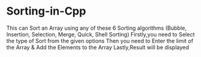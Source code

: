 # Sorting-in-Cpp
This can Sort an Array using any of  these 6 Sorting algorithms (Bubble, Insertion, Selection, Merge, Quick, Shell Sorting)
Firstly,you need to Select the type of Sort from the given options
Then you need to Enter the limit of the Array & Add the Elements to the Array
Lastly,Result will be displayed

